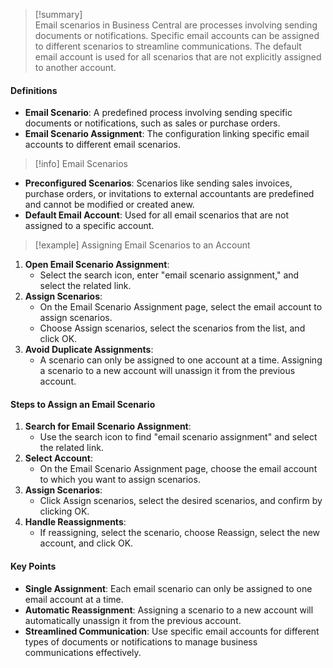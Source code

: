 >[!summary]  
Email scenarios in Business Central are processes involving sending documents or notifications. Specific email accounts can be assigned to different scenarios to streamline communications. The default email account is used for all scenarios that are not explicitly assigned to another account.
#### Definitions
- **Email Scenario**: A predefined process involving sending specific documents or notifications, such as sales or purchase orders.
- **Email Scenario Assignment**: The configuration linking specific email accounts to different email scenarios.

>[!info] Email Scenarios

- **Preconfigured Scenarios**: Scenarios like sending sales invoices, purchase orders, or invitations to external accountants are predefined and cannot be modified or created anew.
- **Default Email Account**: Used for all email scenarios that are not assigned to a specific account.

>[!example] Assigning Email Scenarios to an Account

1. **Open Email Scenario Assignment**:
   - Select the search icon, enter "email scenario assignment," and select the related link.
2. **Assign Scenarios**:
   - On the Email Scenario Assignment page, select the email account to assign scenarios.
   - Choose Assign scenarios, select the scenarios from the list, and click OK.
3. **Avoid Duplicate Assignments**:
   - A scenario can only be assigned to one account at a time. Assigning a scenario to a new account will unassign it from the previous account.

#### Steps to Assign an Email Scenario

1. **Search for Email Scenario Assignment**:
   - Use the search icon to find "email scenario assignment" and select the related link.
2. **Select Account**:
   - On the Email Scenario Assignment page, choose the email account to which you want to assign scenarios.
3. **Assign Scenarios**:
   - Click Assign scenarios, select the desired scenarios, and confirm by clicking OK.
4. **Handle Reassignments**:
   - If reassigning, select the scenario, choose Reassign, select the new account, and click OK.
#### Key Points

- **Single Assignment**: Each email scenario can only be assigned to one email account at a time.
- **Automatic Reassignment**: Assigning a scenario to a new account will automatically unassign it from the previous account.
- **Streamlined Communication**: Use specific email accounts for different types of documents or notifications to manage business communications effectively.